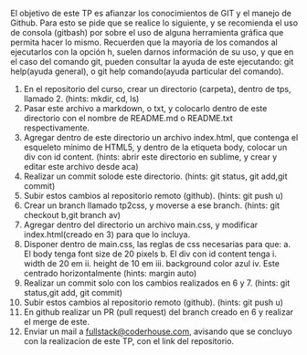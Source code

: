 El objetivo de este TP es afianzar los conocimientos de GIT y el manejo de Github. Para esto
se pide que se realice lo siguiente, y se recomienda el uso de consola (git­bash) por sobre el
uso de alguna herramienta gráfica que permita hacer lo mismo.
Recuerden que la mayoría de los comandos al ejecutarlos con la opción ­h​, suelen darnos
información de su uso, y que en el caso del comando git​, pueden consultar la ayuda de este
ejecutando: git help​(ayuda general), o git help comando​(ayuda particular del comando).
1. En el repositorio del curso, crear un directorio (carpeta), dentro de tps,​llamado 2​. (hints:
mkdir​, cd​, ls​)
2. Pasar este archivo a markdown, o txt, y colocarlo dentro de este directorio con el
nombre de README.md o README.txt respectivamente.
3. Agregar dentro de este directorio un archivo index.html, que contenga el esqueleto
mínimo de HTML5, y dentro de la etiqueta body, colocar un div con id content. (hints:
abrir este directorio en sublime, y crear y editar este archivo desde aca)
4. Realizar un commit solo​de este directorio. (hints: git status​, git add,​git commit​)
5. Subir estos cambios al repositorio remoto (github). (hints: git push ­u​)
6. Crear un branch llamado tp2­css​, y moverse a ese branch. (hints: git checkout ­b,​git
branch ­av​)
7. Agregar dentro del directorio un archivo main.css​, y modificar index.html​(creado en 3)
para que lo incluya.
8. Disponer dentro de main.css​, las reglas de css necesarias para que:
a. El body tenga font size de 20 pixels
b. El div con id content tenga
i. width de 20 em
ii. height de 10 em
iii. background color azul
iv. Este centrado horizontalmente (hints: margin auto)
9. Realizar un commit solo con los cambios realizados en 6 y 7. (hints: git status,​git add​,
git commit​)
10. Subir estos cambios al repositorio remoto (github). (hints: git push ­u​)
11. En github realizar un PR (pull request) del branch creado en 6 y realizar el merge de
este.
12. Enviar un mail a fullstack@coderhouse.com, avisando que se concluyo con la
realizacion de este TP, con el link del repositorio.